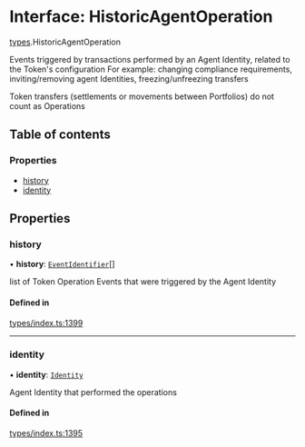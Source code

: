 # Interface: HistoricAgentOperation

[types](../wiki/types).HistoricAgentOperation

Events triggered by transactions performed by an Agent Identity, related to the Token's configuration
  For example: changing compliance requirements, inviting/removing agent Identities, freezing/unfreezing transfers

Token transfers (settlements or movements between Portfolios) do not count as Operations

## Table of contents

### Properties

- [history](../wiki/types.HistoricAgentOperation#history)
- [identity](../wiki/types.HistoricAgentOperation#identity)

## Properties

### history

• **history**: [`EventIdentifier`](../wiki/types.EventIdentifier)[]

list of Token Operation Events that were triggered by the Agent Identity

#### Defined in

[types/index.ts:1399](https://github.com/PolymathNetwork/polymesh-sdk/blob/31dfa0dc/src/types/index.ts#L1399)

___

### identity

• **identity**: [`Identity`](../wiki/api.entities.Identity.Identity)

Agent Identity that performed the operations

#### Defined in

[types/index.ts:1395](https://github.com/PolymathNetwork/polymesh-sdk/blob/31dfa0dc/src/types/index.ts#L1395)
